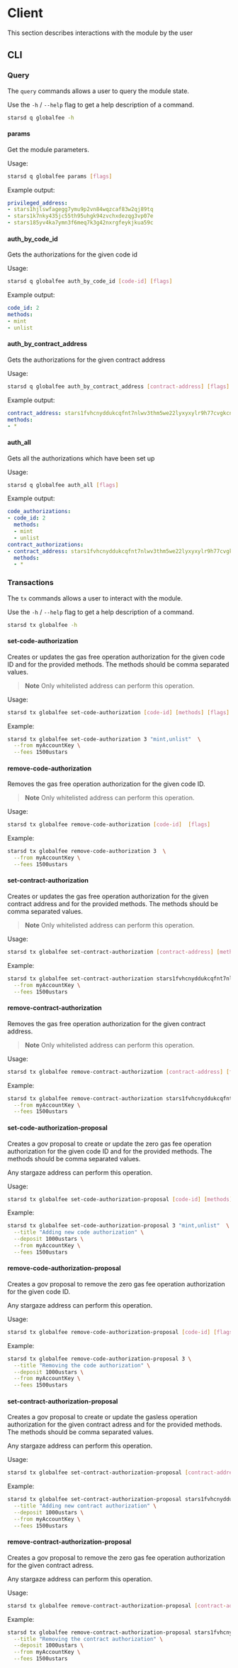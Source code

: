 # Client

This section describes interactions with the module by the user

## CLI

### Query

The `query` commands allows a user to query the module state.

Use the `-h` / `--help` flag to get a help description of a command.

```bash
starsd q globalfee -h
```

#### params

Get the module parameters.

Usage:

```bash
starsd q globalfee params [flags]
```

Example output:

```yaml
privileged_address:
- stars1hjlswfagegg7ymu9p2vn84wqzcaf83w2qj89tq
- stars1k7nky435jc55th95uhgk94zvchxdezqg3vp07e
- stars185yv4ka7ymn3f6meq7k3g42nxrgfeykjkua59c
```

#### auth_by_code_id

Gets the authorizations for the given code id

Usage:

```bash
starsd q globalfee auth_by_code_id [code-id] [flags]
```

Example output:

```yaml
code_id: 2
methods:
- mint
- unlist
```

#### auth_by_contract_address

Gets the authorizations for the given contract address

Usage:

```bash
starsd q globalfee auth_by_contract_address [contract-address] [flags]
```

Example output:

```yaml
contract_address: stars1fvhcnyddukcqfnt7nlwv3thm5we22lyxyxylr9h77cvgkcn43xfsvgv0pl
methods:
- *
```

#### auth_all

Gets all the authorizations which have been set up

Usage:

```bash
starsd q globalfee auth_all [flags]
```

Example output:

```yaml
code_authorizations:
- code_id: 2
  methods:
  - mint
  - unlist
contract_authorizations:
- contract_address: stars1fvhcnyddukcqfnt7nlwv3thm5we22lyxyxylr9h77cvgkcn43xfsvgv0pl
  methods:
  - *
```

### Transactions

The `tx` commands allows a user to interact with the module.

Use the `-h` / `--help` flag to get a help description of a command.

```bash
starsd tx globalfee -h
```

#### set-code-authorization

Creates or updates the gas free operation authorization for the given code ID and for the provided methods.
The methods should be comma separated values.

> **Note**
> Only whitelisted address can perform this operation.

Usage:

```bash
starsd tx globalfee set-code-authorization [code-id] [methods] [flags]
```

Example:

```bash
starsd tx globalfee set-code-authorization 3 "mint,unlist"  \
  --from myAccountKey \
  --fees 1500ustars
```


#### remove-code-authorization

Removes the gas free operation authorization for the given code ID.

> **Note**
> Only whitelisted address can perform this operation.

Usage:

```bash
starsd tx globalfee remove-code-authorization [code-id]  [flags]
```

Example:

```bash
starsd tx globalfee remove-code-authorization 3  \
  --from myAccountKey \
  --fees 1500ustars
```

#### set-contract-authorization

Creates or updates the gas free operation authorization for the given contract address and for the provided methods.
The methods should be comma separated values.

> **Note**
> Only whitelisted address can perform this operation.

Usage:

```bash
starsd tx globalfee set-contract-authorization [contract-address] [methods] [flags]
```

Example:

```bash
starsd tx globalfee set-contract-authorization stars1fvhcnyddukcqfnt7nlwv3thm5we22lyxyxylr9h77cvgkcn43xfsvgv0pl "*"  \
  --from myAccountKey \
  --fees 1500ustars
```

#### remove-contract-authorization

Removes the gas free operation authorization for the given contract address.

> **Note**
> Only whitelisted address can perform this operation.

Usage:

```bash
starsd tx globalfee remove-contract-authorization [contract-address] [flags]
```

Example:

```bash
starsd tx globalfee remove-contract-authorization stars1fvhcnyddukcqfnt7nlwv3thm5we22lyxyxylr9h77cvgkcn43xfsvgv0pl \
  --from myAccountKey \
  --fees 1500ustars
```

#### set-code-authorization-proposal

Creates a gov proposal to create or update the zero gas fee operation authorization for the given code ID and for the provided methods. The methods should be comma separated values.

Any stargaze address can perform this operation.

Usage:

```bash
starsd tx globalfee set-code-authorization-proposal [code-id] [methods]  [flags]
```

Example:

```bash
starsd tx globalfee set-code-authorization-proposal 3 "mint,unlist"  \
  --title "Adding new code authorization" \
  --deposit 1000ustars \
  --from myAccountKey \
  --fees 1500ustars
```


#### remove-code-authorization-proposal

Creates a gov proposal to remove the zero gas fee operation authorization for the given code ID.

Any stargaze address can perform this operation.

Usage:

```bash
starsd tx globalfee remove-code-authorization-proposal [code-id] [flags]
```

Example:

```bash
starsd tx globalfee remove-code-authorization-proposal 3 \
  --title "Removing the code authorization" \
  --deposit 1000ustars \
  --from myAccountKey \
  --fees 1500ustars
```

#### set-contract-authorization-proposal

Creates a gov proposal to create or update the gasless operation authorization for the given contract adress and for the provided methods. The methods should be comma separated values.

Any stargaze address can perform this operation.

Usage:

```bash
starsd tx globalfee set-contract-authorization-proposal [contract-address] [methods] [flags]
```

Example:

```bash
starsd tx globalfee set-contract-authorization-proposal stars1fvhcnyddukcqfnt7nlwv3thm5we22lyxyxylr9h77cvgkcn43xfsvgv0pl "*"  \
  --title "Adding new contract authorization" \
  --deposit 1000ustars \
  --from myAccountKey \
  --fees 1500ustars
```

#### remove-contract-authorization-proposal

Creates a gov proposal to remove the zero gas fee operation authorization for the given contract adress.

Any stargaze address can perform this operation.

Usage:

```bash
starsd tx globalfee remove-contract-authorization-proposal [contract-address] [flags]
```

Example:

```bash
starsd tx globalfee remove-contract-authorization-proposal stars1fvhcnyddukcqfnt7nlwv3thm5we22lyxyxylr9h77cvgkcn43xfsvgv0pl  \
  --title "Removing the contract authorization" \
  --deposit 1000ustars \
  --from myAccountKey \
  --fees 1500ustars
```